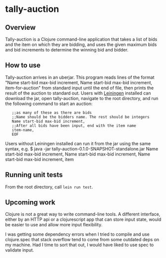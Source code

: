 # tally-auction

## Overview

Tally-auction is a Clojure command-line application that takes a list of bids and the item on which they are bidding, and uses the given maximum bids and bid increments to determine the winning bid and bidder.

## How to use
Tally-auction arrives in an uberjar. This program reads lines of the format "Name start-bid max-bid increment, Name start-bid max-bid increment, item-for-auction" from standard input until the end of file, then prints the result of the auction to standard out. Users with [Leiningen](https://github.com/technomancy/leiningen) installed can download the jar, open tally-auction, navigate to the root directory, and run the following command to start an auction:

```lein run <<EOF
   ;;as many of these as there are bids
   ;;Name should be the bidders name. The rest should be integers
   Name start-bid max-bid increment,
   ;;After all bids have been input, end with the item name
   item-name, 
   EOF
```
Users without Leiningen installed can run it from the jar using the same syntax, e.g.
$ java -jar tally-auction-0.1.0-SNAPSHOT-standalone.jar
Name start-bid max-bid increment,
Name start-bid max-bid increment,
Name start-bid max-bid increment,
item

## Running unit tests
From the root directory, call `lein run test`.

## Upcoming work
Clojure is not a great way to write command-line tools. A different interface, either by an HTTP api or a clojurescript app that can store input state, would be easier to use and allow more input flexibility.

I was getting some dependency errors when I tried to compile and use clojure.spec that stack overflow tend to come from some outdated deps on my machine. Had I time to sort that out, I would have liked to use spec to validate input.
 
